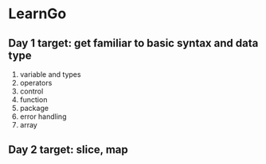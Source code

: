 # LearnGo
## Day 1 target: get familiar to basic syntax and data type
1. variable and types
2. operators
3. control
4. function
5. package
6. error handling
7. array 

## Day 2 target: slice, map  